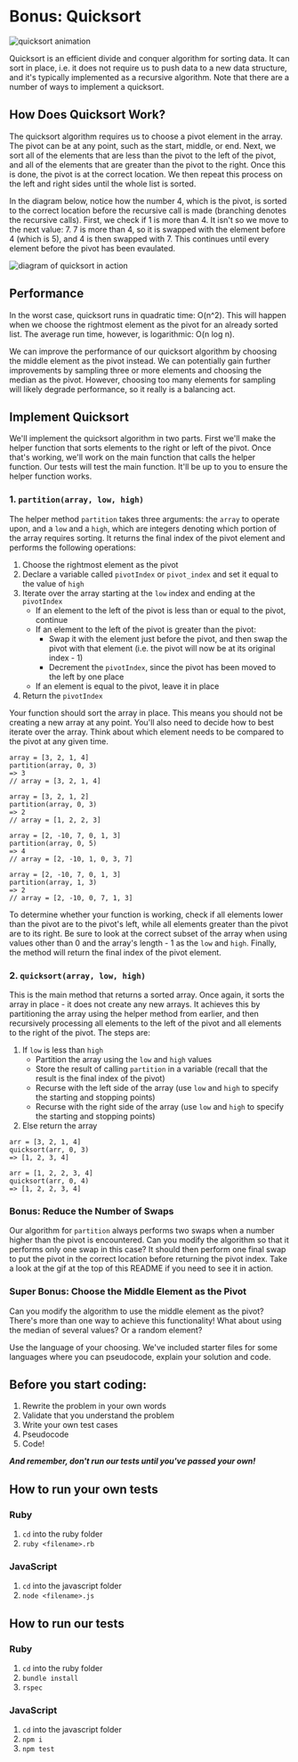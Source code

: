 # Bonus: Quicksort

![quicksort animation](./quick_sort_partition_animation.gif)

Quicksort is an efficient divide and conquer algorithm for sorting data. It can sort in place, i.e. it does not require us to push data to a new data structure, and it's typically implemented as a recursive algorithm. Note that there are a number of ways to implement a quicksort.

## How Does Quicksort Work?

The quicksort algorithm requires us to choose a pivot element in the array. The pivot can be at any point, such as the start, middle, or end. Next, we sort all of the elements that are less than the pivot to the left of the pivot, and all of the elements that are greater than the pivot to the right. Once this is done, the pivot is at the correct location. We then repeat this process on the left and right sides until the whole list is sorted.

In the diagram below, notice how the number 4, which is the pivot, is sorted to the correct location before the recursive call is made (branching denotes the recursive calls). First, we check if 1 is more than 4. It isn't so we move to the next value: 7. 7 is more than 4, so it is swapped with the element before 4 (which is 5), and 4 is then swapped with 7. This continues until every element before the pivot has been evaulated.

![diagram of quicksort in action](./quicksort_diagram.png)

## Performance

In the worst case, quicksort runs in quadratic time: O(n^2). This will happen when we choose the rightmost element as the pivot for an already sorted list. The average run time, however, is logarithmic: O(n log n).

We can improve the performance of our quicksort algorithm by choosing the middle element as the pivot instead. We can potentially gain further improvements by sampling three or more elements and choosing the median as the pivot. However, choosing too many elements for sampling will likely degrade performance, so it really is a balancing act.

## Implement Quicksort

We'll implement the quicksort algorithm in two parts. First we'll make the helper function that sorts elements to the right or left of the pivot. Once that's working, we'll work on the main function that calls the helper function. Our tests will test the main function. It'll be up to you to ensure the helper function works.

### 1. `partition(array, low, high)`

The helper method `partition` takes three arguments: the `array` to operate upon, and a `low` and a `high`, which are integers denoting which portion of the array requires sorting. It returns the final index of the pivot element and performs the following operations:

1. Choose the rightmost element as the pivot
2. Declare a variable called `pivotIndex` or `pivot_index` and set it equal to the value of `high`
3. Iterate over the array starting at the `low` index and ending at the `pivotIndex`
   - If an element to the left of the pivot is less than or equal to the pivot, continue
   - If an element to the left of the pivot is greater than the pivot:
     - Swap it with the element just before the pivot, and then swap the pivot with that element (i.e. the pivot will now be at its original index - 1)
     - Decrement the `pivotIndex`, since the pivot has been moved to the left by one place
   - If an element is equal to the pivot, leave it in place
4. Return the `pivotIndex`

Your function should sort the array in place. This means you should not be creating a new array at any point. You'll also need to decide how to best iterate over the array. Think about which element needs to be compared to the pivot at any given time.

```
array = [3, 2, 1, 4]
partition(array, 0, 3)
=> 3
// array = [3, 2, 1, 4]

array = [3, 2, 1, 2]
partition(array, 0, 3)
=> 2
// array = [1, 2, 2, 3]

array = [2, -10, 7, 0, 1, 3]
partition(array, 0, 5)
=> 4
// array = [2, -10, 1, 0, 3, 7]

array = [2, -10, 7, 0, 1, 3]
partition(array, 1, 3)
=> 2
// array = [2, -10, 0, 7, 1, 3]
```

To determine whether your function is working, check if all elements lower than the pivot are to the pivot's left, while all elements greater than the pivot are to its right. Be sure to look at the correct subset of the array when using values other than 0 and the array's length - 1 as the `low` and `high`. Finally, the method will return the final index of the pivot element.

### 2. `quicksort(array, low, high)`

This is the main method that returns a sorted array. Once again, it sorts the array in place - it does not create any new arrays. It achieves this by partitioning the array using the helper method from earlier, and then recursively processing all elements to the left of the pivot and all elements to the right of the pivot. The steps are:

1. If `low` is less than `high`
   - Partition the array using the `low` and `high` values
   - Store the result of calling `partition` in a variable (recall that the result is the final index of the pivot)
   - Recurse with the left side of the array (use `low` and `high` to specify the starting and stopping points)
   - Recurse with the right side of the array (use `low` and `high` to specify the starting and stopping points)
2. Else return the array

```
arr = [3, 2, 1, 4]
quicksort(arr, 0, 3)
=> [1, 2, 3, 4]

arr = [1, 2, 2, 3, 4]
quicksort(arr, 0, 4)
=> [1, 2, 2, 3, 4]
```

### Bonus: Reduce the Number of Swaps

Our algorithm for `partition` always performs two swaps when a number higher than the pivot is encountered. Can you modify the algorithm so that it performs only one swap in this case? It should then perform one final swap to put the pivot in the correct location before returning the pivot index. Take a look at the gif at the top of this README if you need to see it in action.

### Super Bonus: Choose the Middle Element as the Pivot

Can you modify the algorithm to use the middle element as the pivot? There's more than one way to achieve this functionality! What about using the median of several values? Or a random element?

Use the language of your choosing. We've included starter files for some languages where you can pseudocode, explain your solution and code.

## Before you start coding:

1. Rewrite the problem in your own words
2. Validate that you understand the problem
3. Write your own test cases
4. Pseudocode
5. Code!

**_And remember, don't run our tests until you've passed your own!_**

## How to run your own tests

### Ruby

1. `cd` into the ruby folder
2. `ruby <filename>.rb`

### JavaScript

1. `cd` into the javascript folder
2. `node <filename>.js`

## How to run our tests

### Ruby

1. `cd` into the ruby folder
2. `bundle install`
3. `rspec`

### JavaScript

1. `cd` into the javascript folder
2. `npm i`
3. `npm test`
